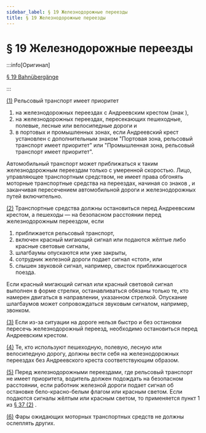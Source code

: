 ```yaml
---
sidebar_label: § 19 Железнодорожные переезды
title: § 19 Железнодорожные переезды
---
```


<VerifiedTranslationIcon />

# § 19 Железнодорожные переезды

:::info[Оригинал]

[§ 19 Bahnübergänge](https://www.gesetze-im-internet.de/stvo_2013/__19.html)

:::


<span id="1">[(1)](#1)</span> Рельсовый транспорт имеет приоритет
1. на железнодорожных переездах с Андреевским крестом (знак <TrafficSign sign="201" />),
2. на железнодорожных переездах, пересекающих пешеходные, полевые, лесные или велосипедные дороги и
3. в портовых и промышленных зонах, если Андреевский крест установлен с дополнительным знаком 
"Портовая зона, рельсовый транспорт имеет приоритет" или "Промышленная зона, рельсовый транспорт имеет приоритет".

Автомобильный транспорт может приближаться к таким железнодорожным переездам только с умеренной скоростью.
Лицо, управляющее транспортным средством, не имеет права обгонять моторные транспортные средства на переездах, начиная со
знаков <TrafficSign sign="151" />, <TrafficSign sign="156" /> и заканчивая пересечением автомобильной дороги и 
железнодорожных путей включительно.


<span id="2">[(2)](#2)</span> Транспортные средства должны остановиться перед Андреевским крестом, а пешеходы — на безопасном
расстоянии перед железнодорожным переездом, если
1. приближается рельсовый транспорт,
2. включен красный мигающий сигнал или подаются жёлтые либо красные световые сигналы,
3. шлагбаумы опускаются или уже закрыты,
4. сотрудник железной дороги подает сигнал «стоп», или
5. слышен звуковой сигнал, например, свисток приближающегося поезда.  

Если красный мигающий сигнал или красный световой сигнал выполнен в форме стрелки, останавливаться обязаны только те, 
кто намерен двигаться в направлении, указанном стрелкой. Опускание шлагбаумов может сопровождаться звуковым сигналом, например, звонком.


<span id="3">[(3)](#3)</span> Если из-за ситуации на дороге нельзя быстро и без остановки пересечь железнодорожный
переезд, необходимо остановиться перед Андреевским крестом.


<span id="4">[(4)](#4)</span> Те, кто используют пешеходную, полевую, лесную или велосипедную дорогу, должны вести 
себя на железнодорожных переездах без Андреевского креста соответствующим образом.


<span id="5">[(5)](#5)</span> Перед железнодорожными переездами, где рельсовый транспорт не имеет приоритета, 
водитель должен подождать на безопасном расстоянии, если работник железной дороги подает сигнал об
остановке бело-красно-белым флагом или красным светом. Если подаются сигналы жёлтым или
красным светом, то применяется пункт 1 из [§ 37 (2)](/docs/signs-structures/traffic-lights#2) .


<span id="6">[(6)](#6)</span> Фары ожидающих моторных транспортных средств не должны ослеплять других.
